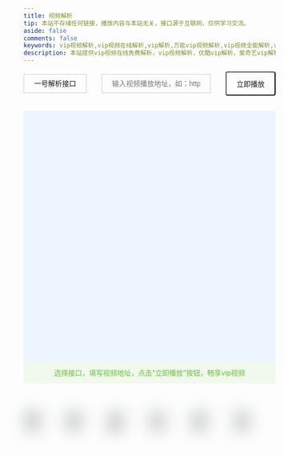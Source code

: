 ```yaml
---
title: 视频解析
tip: 本站不存储任何链接，播放内容与本站无关，接口源于互联网，仅供学习交流。
aside: false
comments: false
keywords: vip视频解析,vip视频在线解析,vip解析,万能vip视频解析,vip视频全能解析,vip视频,手机vip视频解析,手机在线解析vip视频,优酷vip解析,爱奇艺vip解析,腾讯vip解析,乐视vip解析,芒果vip解析
description: 本站提供vip视频在线免费解析，vip视频解析，优酷vip解析，爱奇艺vip解析，腾讯vip解析，乐视vip解析，芒果vip解析服务！
---
```


<style>
.select-container {
  display: flex;
  align-items: center;
  justify-content: space-between;
}
.select-container .select select {
  border: 1px solid #ccc;
  padding: 10px 20px;
  font-size: 14px;
  outline: none;
  color: var(--wds-secondtext);
  -webkit-appearance: none;  
  background: url("https://cdn.jsdelivr.net/gh/realwds/cdn@master/img/aaa.3lcrtaf9uk60.svg")no-repeat right;
  background-size: 0.3rem;
  background-position-x: 96%;
}
[data-theme=dark] .select-container .select select {
  border: 1px solid #ccc;
  padding: 10px 20px;
  font-size: 14px;
  outline: none;
  color: var(--wds-secondtext);
  -webkit-appearance: none;  
  background: url("https://cdn.jsdelivr.net/gh/realwds/cdn@master/img/aadark.4sucly1njfg0.svg")no-repeat right;
  background-size: 0.3rem;
  background-position-x: 96%;
}

.select-container .url-input {
  flex: 1;
  margin: 0 30px;
}
.select-container .url-input input {
  border: 1px solid #ccc;
  padding: 10px 20px;
  font-size: 14px;
  outline: none;
  width: 100%;
  color: var(--wds-secondtext);
  background: 0;
}
.select-container .btn button{
  color: var(--wds-white);
  background-color: var(--wds-main);
  padding: 12px 20px;
  font-size: 14px;
  border-radius: 4px;
}

.main-iframe {
  margin-top: 30px;
  height: 500px;
  background-color: #ecf5ff;
  border-radius: 6px 6px 0 0;
  position: relative;
}

.main-iframe #video-iframe {
  width: 100%;
  height: 100%;
  border: 0;
  display: none;
}
.video-alert{
  border-radius: 0 0 6px 6px;
  background-color: #f0f9eb;
  padding: 12px;
  text-align: center;
  font-size: 14px;
  color: #67c23a;
}
.others {
  margin-top: 40px;
  padding-bottom: 30px;
  display: flex;
}
.others a {
  display: inline-block;
  width: calc(100% / 2 - 6px);
  border-bottom: none !important ;
}
.others a:hover {
  background-color: var(--wds-white) !important;
}
.others a img {
  margin-top: .8rem !important;
  height: 44px;
  filter: blur(15px);
}
.others a img.loaded {
  filter: blur(0);
  will-change: opacity;
  animation: realImg .5s linear;
}
@media screen and (max-width: 600px) {
  .select-container {
    display: block
  }
  .select-container .select select {
    width: 100%;
  }
  .select-container .url-input {
    margin: 0;
    margin-top: 20px;
  }
  .select-container .btn button {
    margin-top: 20px;
    width: 100%;
  }
  .main-iframe {
    height: 280px;
  }
  .others {
    display: block;
  }
}
</style>
<div class="jiexi-container">
  <div class="select-container">
    <div class="select">
      <select id="video-jiexi" >  
        <option value="https://www.playm3u8.cn/jiexi.php?url=" selected="">一号解析接口</option>   
        <option value="https://api.yueliangjx.com/?url=">二号解析接口</option>
        <option value="https://jx.elwtc.com/vip/?url=">三号解析接口</option>
        <option value="https://www.qianyicp.com/jiexi/index.php?url=">四号解析接口</option> 
      </select> 
    </div>
    <div class="url-input">
      <input type="text" id="video-link" placeholder="输入视频播放地址，如：http://v.youku.com/v_show/id_xxxx" />
    </div>
    <div class="btn">
      <button onclick="seeVideo()">立即播放</button>
    </div>
  </div> 
  <div class="main-iframe">
    <iframe id="video-iframe" allowfullscreen="true"></iframe>
  </div>
  <div class="video-alert">选择接口，填写视频地址，点击“立即播放”按钮，畅享vip视频</div>
  <div class="others">
    <a href="https://v.qq.com/" target="_blank"> <img src="https://cdn.jsdelivr.net/gh/realwds/cdn@master/img/qqlogo.2zanrv8bd820.png" alt="腾讯视频" /></a> 
    <a href="https://www.iqiyi.com/" target="_blank"> <img src="https://cdn.jsdelivr.net/gh/realwds/cdn@master/img/iqiyi.6byskr7b5000.png" alt="爱奇艺" /></a> 
    <a href="https://youku.com/" target="_blank"> <img src="https://cdn.jsdelivr.net/gh/realwds/cdn@master/img/youkulogo.2jo1c1m2gfc0.png" alt="优酷视频" /></a> 
    <a href="https://www.mgtv.com/" target="_blank"> <img src="https://cdn.jsdelivr.net/gh/realwds/cdn@master/img/hunantvlogo.606ewgjk63c0.png" alt="芒果TV" /></a> 
    <a href="https://www.bilibili.com/" target="_blank"> <img src="https://cdn.jsdelivr.net/gh/realwds/cdn@master/img/bilibili.3q0x0tj8tbw.png" alt="哔哩哔哩" /></a> 
    <a href="https://www.yinyuetai.com/" target="_blank"> <img src="https://cdn.jsdelivr.net/gh/realwds/cdn@master/img/yinyuetailogo.40ahfxetoc80.png" alt="音悦台" /></a> 
  </div>
</div>

<script>
  var num=0
  function seeVideo(){
    var link = document.getElementById('video-link').value
    var jiexi = document.getElementById('video-jiexi').value
    var video = document.getElementById("video-iframe")
    video.style.display= 'block'
    video.src = jiexi + link
    num=0
  }
</script>
